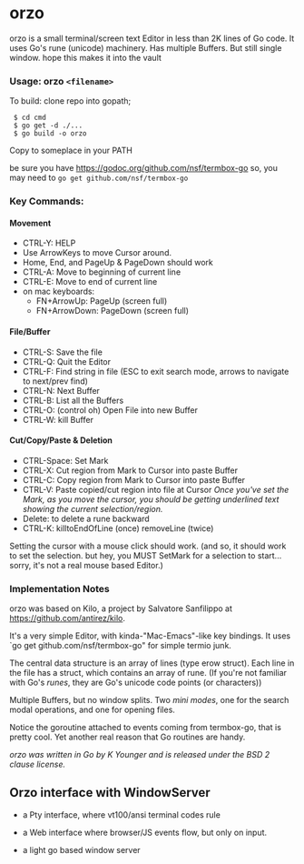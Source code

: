 # orzo


orzo is a small terminal/screen text Editor in less than 2K lines of Go code. It uses Go's rune (unicode) machinery. Has multiple Buffers. But still single window. hope this makes it into the vault  

### Usage: orzo `<filename>`

To build: clone repo into gopath;
 ```
  $ cd cmd
  $ go get -d ./...
  $ go build -o orzo
 ```

 Copy to someplace in your PATH

be sure you have https://godoc.org/github.com/nsf/termbox-go
so, you may need to `go get github.com/nsf/termbox-go`

### Key Commands:

#### Movement
* CTRL-Y: HELP
* Use ArrowKeys to move Cursor around.
* Home, End, and PageUp & PageDown should work
* CTRL-A: Move to beginning of current line
* CTRL-E: Move to end of current line
* on mac keyboards:
  * FN+ArrowUp: PageUp (screen full)
  * FN+ArrowDown: PageDown (screen full)

#### File/Buffer 
* CTRL-S: Save the file
* CTRL-Q: Quit the Editor
* CTRL-F: Find string in file 
	(ESC to exit search mode, arrows to navigate to next/prev find)
* CTRL-N: Next Buffer
* CTRL-B: List all the Buffers
* CTRL-O: (control oh) Open File into new Buffer
* CTRL-W: kill Buffer

#### Cut/Copy/Paste & Deletion
* CTRL-Space: Set Mark
* CTRL-X: Cut region from Mark to Cursor into paste Buffer
* CTRL-C: Copy region from Mark to Cursor into paste Buffer
* CTRL-V: Paste copied/cut region into file at Cursor
_Once you've set the Mark, as you move the cursor,
you should be getting underlined text showing the current
selection/region._
* Delete: to delete a rune backward
* CTRL-K: killtoEndOfLine (once) removeLine (twice)


Setting the cursor with a mouse click should work. (and so,
it should work to set the selection. but hey, you MUST SetMark
for a selection to start... sorry, it's not a real mouse based Editor.)
    
### Implementation Notes
orzo was based on Kilo, a project by Salvatore Sanfilippo <antirez at gmail dot com> at  https://github.com/antirez/kilo.

It's a very simple Editor, with kinda-"Mac-Emacs"-like key bindings. It uses `go get github.com/nsf/termbox-go" for simple termio junk.

The central data structure is an array of lines (type erow struct). Each line in the file has a struct, which contains an array of rune. (If you're not familiar with Go's _runes_, they are Go's unicode code points (or characters))

Multiple Buffers, but no window splits. Two _mini modes_,  one for the search modal operations, and
one for opening files.

Notice the goroutine attached to events coming from termbox-go, that is pretty cool. Yet another real reason that Go routines are handy.

_orzo was written in Go by K Younger and is released
under the BSD 2 clause license._


## Orzo interface with WindowServer

- a Pty interface, where vt100/ansi terminal codes rule
- a Web interface where browser/JS events flow, but only on input.

- a light go based window server